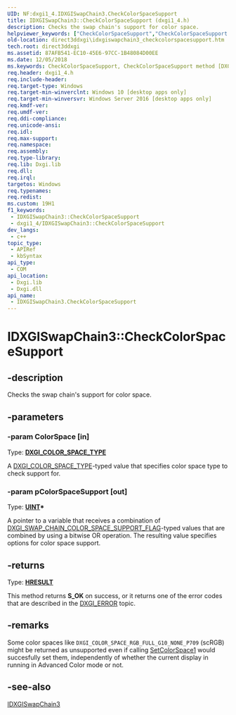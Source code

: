 ```yaml
---
UID: NF:dxgi1_4.IDXGISwapChain3.CheckColorSpaceSupport
title: IDXGISwapChain3::CheckColorSpaceSupport (dxgi1_4.h)
description: Checks the swap chain's support for color space.
helpviewer_keywords: ["CheckColorSpaceSupport","CheckColorSpaceSupport method [DXGI]","CheckColorSpaceSupport method [DXGI]","IDXGISwapChain3 interface","IDXGISwapChain3 interface [DXGI]","CheckColorSpaceSupport method","IDXGISwapChain3.CheckColorSpaceSupport","IDXGISwapChain3::CheckColorSpaceSupport","direct3ddxgi.idxgiswapchain3_checkcolorspacesupport","dxgi1_4/IDXGISwapChain3::CheckColorSpaceSupport"]
old-location: direct3ddxgi\idxgiswapchain3_checkcolorspacesupport.htm
tech.root: direct3ddxgi
ms.assetid: 87AFB541-EC10-45E6-97CC-1B48084D00EE
ms.date: 12/05/2018
ms.keywords: CheckColorSpaceSupport, CheckColorSpaceSupport method [DXGI], CheckColorSpaceSupport method [DXGI],IDXGISwapChain3 interface, IDXGISwapChain3 interface [DXGI],CheckColorSpaceSupport method, IDXGISwapChain3.CheckColorSpaceSupport, IDXGISwapChain3::CheckColorSpaceSupport, direct3ddxgi.idxgiswapchain3_checkcolorspacesupport, dxgi1_4/IDXGISwapChain3::CheckColorSpaceSupport
req.header: dxgi1_4.h
req.include-header: 
req.target-type: Windows
req.target-min-winverclnt: Windows 10 [desktop apps only]
req.target-min-winversvr: Windows Server 2016 [desktop apps only]
req.kmdf-ver: 
req.umdf-ver: 
req.ddi-compliance: 
req.unicode-ansi: 
req.idl: 
req.max-support: 
req.namespace: 
req.assembly: 
req.type-library: 
req.lib: Dxgi.lib
req.dll: 
req.irql: 
targetos: Windows
req.typenames: 
req.redist: 
ms.custom: 19H1
f1_keywords:
 - IDXGISwapChain3::CheckColorSpaceSupport
 - dxgi1_4/IDXGISwapChain3::CheckColorSpaceSupport
dev_langs:
 - c++
topic_type:
 - APIRef
 - kbSyntax
api_type:
 - COM
api_location:
 - Dxgi.lib
 - Dxgi.dll
api_name:
 - IDXGISwapChain3.CheckColorSpaceSupport
---
```


# IDXGISwapChain3::CheckColorSpaceSupport


## -description

Checks the swap chain's support for color space.

## -parameters

### -param ColorSpace [in]

Type: <b><a href="/windows/desktop/api/dxgicommon/ne-dxgicommon-dxgi_color_space_type">DXGI_COLOR_SPACE_TYPE</a></b>

A <a href="/windows/desktop/api/dxgicommon/ne-dxgicommon-dxgi_color_space_type">DXGI_COLOR_SPACE_TYPE</a>-typed value that specifies color space type to check support for.

### -param pColorSpaceSupport [out]

Type: <b><a href="/windows/desktop/WinProg/windows-data-types">UINT</a>*</b>

A pointer to a variable that receives a combination of <a href="/windows/desktop/api/dxgi1_4/ne-dxgi1_4-dxgi_swap_chain_color_space_support_flag">DXGI_SWAP_CHAIN_COLOR_SPACE_SUPPORT_FLAG</a>-typed values that are combined by using a bitwise OR operation. The resulting value specifies options for color space support.

## -returns

Type: <b><a href="/windows/win32/com/structure-of-com-error-codes">HRESULT</a></b>

This method returns <b>S_OK</b> on success, or it returns one of the error codes that are described in the <a href="/windows/desktop/direct3ddxgi/dxgi-error">DXGI_ERROR</a> topic.

## -remarks

Some color spaces like `DXGI_COLOR_SPACE_RGB_FULL_G10_NONE_P709` (scRGB) might be returned as unsupported even if calling <a href="/windows/win32/api/dxgi1_4/nf-dxgi1_4-idxgiswapchain3-setcolorspace1">SetColorSpace1</a> would succesfully set them, independently of whether the current display in running in Advanced Color mode or not.

## -see-also

<a href="/windows/desktop/api/dxgi1_4/nn-dxgi1_4-idxgiswapchain3">IDXGISwapChain3</a>
